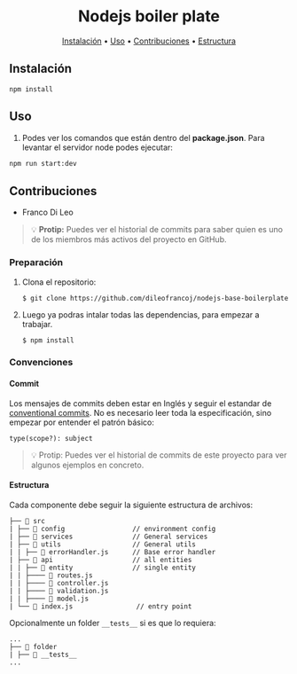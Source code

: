 <h1 align="center">Nodejs boiler plate</h1>

<p align="center">
  <a href="#instalación">Instalación</a> •
  <a href="#uso">Uso</a> •
  <a href="#contribuciones">Contribuciones</a> •
  <a href="#estructura">Estructura</a>
</p>

## Instalación

```
npm install
```

## Uso

1. Podes ver los comandos que están dentro del <b>package.json</b>. Para levantar el servidor node podes ejecutar:

```bash
npm run start:dev
```

## Contribuciones

- Franco Di Leo

> 💡 **Protip:** Puedes ver el historial de commits para saber quien es uno de los miembros más activos del proyecto en GitHub.

### Preparación

1. Clona el repositorio:

   ```
   $ git clone https://github.com/dileofrancoj/nodejs-base-boilerplate
   ```

2. Luego ya podras intalar todas las dependencias, para empezar a trabajar.

   ```
   $ npm install
   ```

### Convenciones

#### Commit

Los mensajes de commits deben estar en Inglés y seguir el estandar de [conventional commits](https://www.conventionalcommits.org/). No es necesario leer toda la especificación, sino empezar por entender el patrón básico:

```
type(scope?): subject
```

> 💡 Protip: Puedes ver el historial de commits de este proyecto para ver algunos ejemplos en concreto.

#### Estructura

Cada componente debe seguir la siguiente estructura de archivos:

```
├── 📂 src
| ├── 📂 config                 // environment config
| ├── 📂 services               // General services
| ├── 📂 utils                  // General utils
| | ├── 📄 errorHandler.js      // Base error handler
| ├── 📂 api                    // all entities
| | ├── 📂 entity               // single entity
| | ├──── 📄 routes.js
| | ├──── 📄 controller.js
| | ├──── 📄 validation.js
| | ├──── 📄 model.js
| └── 📄 index.js                // entry point
```

Opcionalmente un folder `__tests__` si es que lo requiera:

```
...
├── 📂 folder
| ├── 📂 __tests__
...
```
